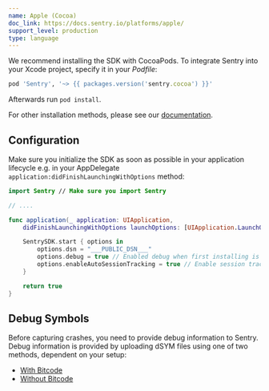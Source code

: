 ```yaml
---
name: Apple (Cocoa)
doc_link: https://docs.sentry.io/platforms/apple/
support_level: production
type: language
---
```


We recommend installing the SDK with CocoaPods. To integrate Sentry into your Xcode project, specify it in your _Podfile_:

```ruby {filename:Podfile}
pod 'Sentry', '~> {{ packages.version('sentry.cocoa') }}'
```

Afterwards run `pod install`.

For other installation methods, please see our [documentation](/platforms/apple/install/).

## Configuration

Make sure you initialize the SDK as soon as possible in your application lifecycle e.g. in your AppDelegate `application:didFinishLaunchingWithOptions` method:

```swift
import Sentry // Make sure you import Sentry

// ....

func application(_ application: UIApplication,
    didFinishLaunchingWithOptions launchOptions: [UIApplication.LaunchOptionsKey: Any]?) -> Bool {

    SentrySDK.start { options in
        options.dsn = "___PUBLIC_DSN___"
        options.debug = true // Enabled debug when first installing is always helpful
        options.enableAutoSessionTracking = true // Enable session tracking
    }

    return true
}
```

## Debug Symbols

Before capturing crashes, you need to provide debug information to Sentry. Debug information is provided by uploading dSYM files using one of two methods, dependent on your setup:

- [With Bitcode](/platforms/apple/dsym/#dsym-with-bitcode)
- [Without Bitcode](/platforms/apple/dsym/#dsym-without-bitcode)
